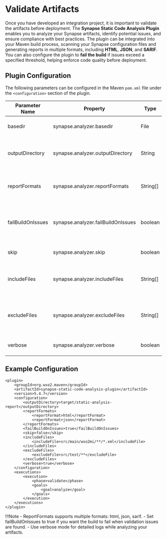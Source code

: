 # Validate Artifacts

Once you have developed an integration project, it is important to validate the artifacts before deployment. The **Synapse Static Code Analysis Plugin** enables you to analyze your Synapse artifacts, identify potential issues, and ensure compliance with best practices. The plugin can be integrated into your Maven build process, scanning your Synapse configuration files and generating reports in multiple formats, including **HTML**, **JSON**, and **SARIF**. You can also configure the plugin to **fail the build** if issues exceed a specified threshold, helping enforce code quality before deployment.

## Plugin Configuration

The following parameters can be configured in the Maven `pom.xml` file under the `<configuration>` section of the plugin.

| Parameter Name    | Property                           | Type      | Default Value                 | Description                                         |
| ----------------- | ---------------------------------- | --------- | ----------------------------- | --------------------------------------------------- |
| basedir           | synapse.analyzer.basedir           | File      | \$\{project.basedir}           | The base directory to analyze.                      |
| outputDirectory   | synapse.analyzer.outputDirectory   | String    | target/static-analysis-report | Directory where report files will be written.       |
| reportFormats     | synapse.analyzer.reportFormats     | String\[] | html                          | Report formats to generate (`html`, `json`, `sarif`).     |
| failBuildOnIssues | synapse.analyzer.failBuildOnIssues | boolean   | false                         | Fail the build if issues are found above threshold. |
| skip              | synapse.analyzer.skip              | boolean   | false                         | Skip running the analysis.                          |
| includeFiles      | synapse.analyzer.includeFiles      | String\[] |                               | Files to include in the analysis (glob patterns).   |
| excludeFiles      | synapse.analyzer.excludeFiles      | String\[] |                               | Files to exclude from the analysis (glob patterns). |
| verbose           | synapse.analyzer.verbose           | boolean   | false                         | Enable verbose logging.                             |

## Example Configuration

```
<plugin>
    <groupId>org.wso2.maven</groupId>
    <artifactId>synapse-static-code-analysis-plugin</artifactId>
    <version>5.4.7</version>
    <configuration>
        <outputDirectory>target/static-analysis-report</outputDirectory>
        <reportFormats>
            <reportFormat>html</reportFormat>
            <reportFormat>json</reportFormat>
        </reportFormats>
        <failBuildOnIssues>true</failBuildOnIssues>
        <skip>false</skip>
        <includeFiles>
            <includeFile>src/main/wso2mi/**/*.xml</includeFile>
        </includeFiles>
        <excludeFiles>
            <excludeFile>src/test/**</excludeFile>
        </excludeFiles>
        <verbose>true</verbose>
    </configuration>
    <executions>
        <execution>
            <phase>validate</phase>
            <goals>
                <goal>analyze</goal>
            </goals>
        </execution>
    </executions>
</plugin>
```


!!!Note 
    - ReportFormats supports multiple formats: html, json, sarif.
    - Set failBuildOnIssues to true if you want the build to fail when validation issues are found.
    - Use verbose mode for detailed logs while analyzing your artifacts.